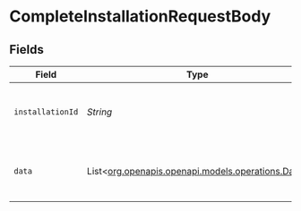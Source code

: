 # CompleteInstallationRequestBody


## Fields

| Field                                                                                | Type                                                                                 | Required                                                                             | Description                                                                          |
| ------------------------------------------------------------------------------------ | ------------------------------------------------------------------------------------ | ------------------------------------------------------------------------------------ | ------------------------------------------------------------------------------------ |
| `installationId`                                                                     | *String*                                                                             | :heavy_check_mark:                                                                   | ID you received when you started the installation.                                   |
| `data`                                                                               | List<[org.openapis.openapi.models.operations.Data](../../models/operations/Data.md)> | :heavy_check_mark:                                                                   | Values filled by user in your installation form                                      |